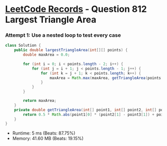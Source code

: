 # [LeetCode Records](../../README.md) - Question 812 Largest Triangle Area

### Attempt 1: Use a nested loop to test every case
```java
class Solution {
    public double largestTriangleArea(int[][] points) {
        double maxArea = 0.0;
        
        for (int i = 0; i < points.length - 2; i++) {
            for (int j = i + 1; j < points.length - 1; j++) {
                for (int k = j + 1; k < points.length; k++) {
                    maxArea = Math.max(maxArea, getTriangleArea(points[i], points[j], points[k]));
                }
            }
        }

        return maxArea;
    }
    private double getTriangleArea(int[] point1, int[] point2, int[] point3) {
        return 0.5 * Math.abs(point1[0] * (point2[1] - point3[1]) + point2[0] * (point3[1] - point1[1]) + point3[0] * (point1[1] - point2[1]));
    }
}
```
- Runtime: 5 ms (Beats: 87.75%)
- Memory: 41.60 MB (Beats: 19.15%)

<br>

